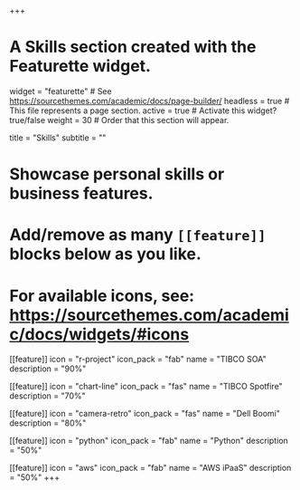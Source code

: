 +++
# A Skills section created with the Featurette widget.
widget = "featurette"  # See https://sourcethemes.com/academic/docs/page-builder/
headless = true  # This file represents a page section.
active = true  # Activate this widget? true/false
weight = 30  # Order that this section will appear.

title = "Skills"
subtitle = ""

# Showcase personal skills or business features.
# 
# Add/remove as many `[[feature]]` blocks below as you like.
# 
# For available icons, see: https://sourcethemes.com/academic/docs/widgets/#icons

[[feature]]
  icon = "r-project"
  icon_pack = "fab"
  name = "TIBCO SOA"
  description = "90%"

[[feature]]
  icon = "chart-line"
  icon_pack = "fas"
  name = "TIBCO Spotfire"
  description = "70%"  

[[feature]]
  icon = "camera-retro"
  icon_pack = "fas"
  name = "Dell Boomi"
  description = "80%"

[[feature]]
  icon = "python"
  icon_pack = "fab"
  name = "Python"
  description = "50%"

[[feature]]
  icon = "aws"
  icon_pack = "fab"
  name = "AWS iPaaS"
  description = "50%"
+++
